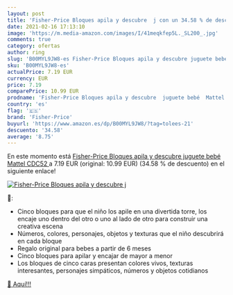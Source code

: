 ```yaml
---
layout: post
title: 'Fisher-Price Bloques apila y descubre  j con un 34.58 % de descuento'
date: 2021-02-16 17:13:10
image: 'https://m.media-amazon.com/images/I/41meqkfep5L._SL200_.jpg'
comments: true
category: ofertas
author: ring
slug: 'B00MYL9JW8-es Fisher-Price Bloques apila y descubre juguete bebé Mattel...'
sku: 'B00MYL9JW8-es'
actualPrice: 7.19 EUR
currency: EUR
price: 7.19
comparePrice: 10.99 EUR
prodname: 'Fisher-Price Bloques apila y descubre  juguete bebé  Mattel CDC52 '
country: 'es'
flag: '🇪🇸'
brand: 'Fisher-Price'
buyurl: 'https://www.amazon.es/dp/B00MYL9JW8/?tag=tolees-21'
descuento: '34.58'
average: '8.75'
---
```


En este momento está [Fisher-Price Bloques apila y descubre  juguete bebé  Mattel CDC52 ](https://www.amazon.es/dp/B00MYL9JW8/?tag=tolees-21) a 7.19 EUR (original: 10.99 EUR) (34.58 %  de descuento) en el siguiente enlace!

[![Fisher-Price Bloques apila y descubre  j](https://m.media-amazon.com/images/I/41meqkfep5L._SL200_.jpg)](https://www.amazon.es/dp/B00MYL9JW8/?tag=tolees-21)

🔎:

- Cinco bloques para que el niño los apile en una divertida torre, los encaje uno dentro del otro o uno al lado de otro para construir una creativa escena
- Números, colores, personajes, objetos y texturas que el niño descubrirá en cada bloque
- Regalo original para bebes a partir de 6 meses
- Cinco bloques para apilar y encajar de mayor a menor
- Los bloques de cinco caras presentan colores vivos, texturas interesantes, personajes simpáticos, números y objetos cotidianos

[🛒 Aquí!!!](https://www.amazon.es/dp/B00MYL9JW8/?tag=tolees-21)
